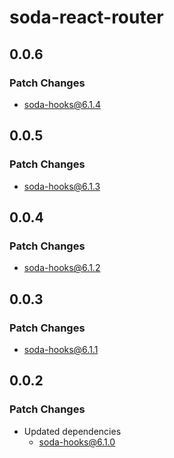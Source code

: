 # soda-react-router

## 0.0.6

### Patch Changes

-   soda-hooks@6.1.4

## 0.0.5

### Patch Changes

-   soda-hooks@6.1.3

## 0.0.4

### Patch Changes

-   soda-hooks@6.1.2

## 0.0.3

### Patch Changes

-   soda-hooks@6.1.1

## 0.0.2

### Patch Changes

-   Updated dependencies
    -   soda-hooks@6.1.0

